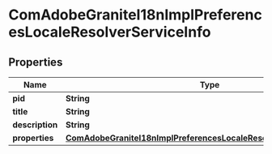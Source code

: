 

# ComAdobeGraniteI18nImplPreferencesLocaleResolverServiceInfo

## Properties

Name | Type | Description | Notes
------------ | ------------- | ------------- | -------------
**pid** | **String** |  |  [optional]
**title** | **String** |  |  [optional]
**description** | **String** |  |  [optional]
**properties** | [**ComAdobeGraniteI18nImplPreferencesLocaleResolverServiceProperties**](ComAdobeGraniteI18nImplPreferencesLocaleResolverServiceProperties.md) |  |  [optional]



